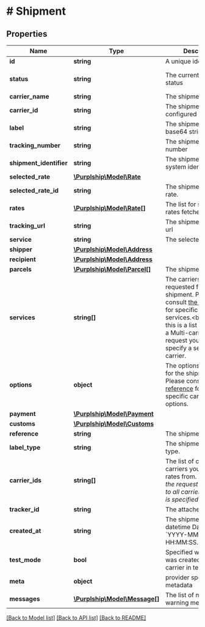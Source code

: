 # # Shipment

## Properties

Name | Type | Description | Notes
------------ | ------------- | ------------- | -------------
**id** | **string** | A unique identifier | [optional]
**status** | **string** | The current Shipment status | [optional] [default to STATUS_CREATED]
**carrier_name** | **string** | The shipment carrier | [optional]
**carrier_id** | **string** | The shipment carrier configured identifier | [optional]
**label** | **string** | The shipment label in base64 string | [optional]
**tracking_number** | **string** | The shipment tracking number | [optional]
**shipment_identifier** | **string** | The shipment carrier system identifier | [optional]
**selected_rate** | [**\Purplship\Model\Rate**](Rate.md) |  | [optional]
**selected_rate_id** | **string** | The shipment selected rate. | [optional]
**rates** | [**\Purplship\Model\Rate[]**](Rate.md) | The list for shipment rates fetched previously | [optional]
**tracking_url** | **string** | The shipment tracking url | [optional]
**service** | **string** | The selected service | [optional]
**shipper** | [**\Purplship\Model\Address**](Address.md) |  |
**recipient** | [**\Purplship\Model\Address**](Address.md) |  |
**parcels** | [**\Purplship\Model\Parcel[]**](Parcel.md) | The shipment&#39;s parcels |
**services** | **string[]** | The carriers services requested for the shipment.  Please consult [the reference](#operation/references) for specific carriers services.&lt;br/&gt; Note that this is a list because on a Multi-carrier rate request you could specify a service per carrier. | [optional]
**options** | **object** | The options available for the shipment.&lt;br/&gt; Please consult [the reference](#operation/references) for additional specific carriers options. | [optional]
**payment** | [**\Purplship\Model\Payment**](Payment.md) |  | [optional]
**customs** | [**\Purplship\Model\Customs**](Customs.md) |  | [optional]
**reference** | **string** | The shipment reference | [optional]
**label_type** | **string** | The shipment label file type. | [optional]
**carrier_ids** | **string[]** | The list of configured carriers you wish to get rates from.  *Note that the request will be sent to all carriers in nothing is specified* | [optional]
**tracker_id** | **string** | The attached tracker id | [optional]
**created_at** | **string** | The shipment creation datetime  Date Format: &#x60;YYYY-MM-DD HH:MM:SS.mmmmmmz&#x60; |
**test_mode** | **bool** | Specified whether it was created with a carrier in test mode |
**meta** | **object** | provider specific metadata | [optional]
**messages** | [**\Purplship\Model\Message[]**](Message.md) | The list of note or warning messages | [optional]

[[Back to Model list]](../../README.md#models) [[Back to API list]](../../README.md#endpoints) [[Back to README]](../../README.md)

